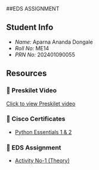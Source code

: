 ##EDS ASSIGNMENT

## Student Info
- *Name:* Aparna Ananda Dongale
- *Roll No:* ME14  
- *PRN No:* 202401090055  

## Resources

### 🎥 Preskilet Video
[Click to view Preskilet video](https://preskilet.com/67f29e6fc7c642001d824019)

### 📄 Cisco Certificates
- [Python Essentials 1 & 2](./Cisco_Certificates.pdf)

### 📝 EDS Assignment
- [Activity No-1 (Theory)](./EDS_THEORY_ACTIVITY_NO-1.pdf)
